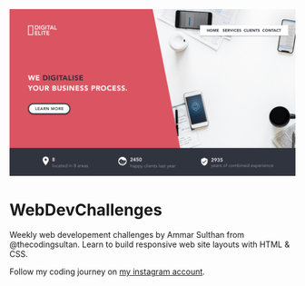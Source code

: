 ![](https://github.com/GenevieveMasioni/WebDevChallenges/blob/master/DigitalElite/Mockup/digital_elite.png)

# WebDevChallenges
Weekly web developement challenges by Ammar Sulthan from @thecodingsultan. Learn to build responsive web site layouts with HTML &amp; CSS.

Follow my coding journey on [my instagram account](http://instagram.com/genevievemasioni).
